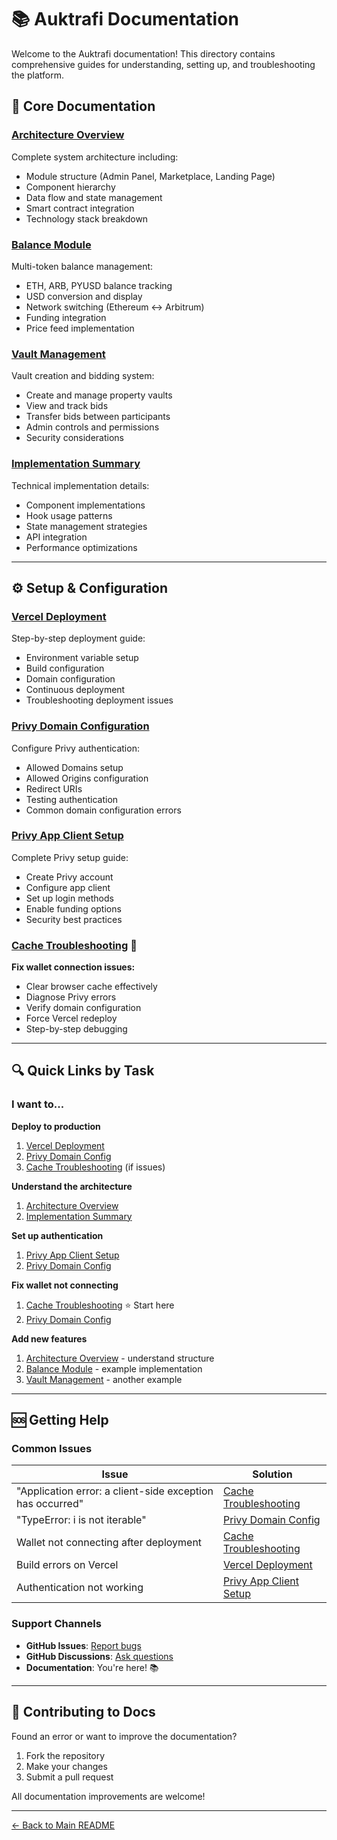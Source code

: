 # 📚 Auktrafi Documentation

Welcome to the Auktrafi documentation! This directory contains comprehensive guides for understanding, setting up, and troubleshooting the platform.

## 📖 Core Documentation

### [Architecture Overview](./ARCHITECTURE.md)
Complete system architecture including:
- Module structure (Admin Panel, Marketplace, Landing Page)
- Component hierarchy
- Data flow and state management
- Smart contract integration
- Technology stack breakdown

### [Balance Module](./BALANCE_MODULE.md)
Multi-token balance management:
- ETH, ARB, PYUSD balance tracking
- USD conversion and display
- Network switching (Ethereum ↔ Arbitrum)
- Funding integration
- Price feed implementation

### [Vault Management](./VAULT_MANAGEMENT.md)
Vault creation and bidding system:
- Create and manage property vaults
- View and track bids
- Transfer bids between participants
- Admin controls and permissions
- Security considerations

### [Implementation Summary](./IMPLEMENTATION_SUMMARY.md)
Technical implementation details:
- Component implementations
- Hook usage patterns
- State management strategies
- API integration
- Performance optimizations

---

## ⚙️ Setup & Configuration

### [Vercel Deployment](./setup/VERCEL_SETUP.md)
Step-by-step deployment guide:
- Environment variable setup
- Build configuration
- Domain configuration
- Continuous deployment
- Troubleshooting deployment issues

### [Privy Domain Configuration](./setup/PRIVY_DOMAIN_CONFIG.md)
Configure Privy authentication:
- Allowed Domains setup
- Allowed Origins configuration
- Redirect URIs
- Testing authentication
- Common domain configuration errors

### [Privy App Client Setup](./setup/PRIVY_APP_CLIENT_SETUP.md)
Complete Privy setup guide:
- Create Privy account
- Configure app client
- Set up login methods
- Enable funding options
- Security best practices

### [Cache Troubleshooting](./setup/CLEAR_CACHE.md) 🚨
**Fix wallet connection issues:**
- Clear browser cache effectively
- Diagnose Privy errors
- Verify domain configuration
- Force Vercel redeploy
- Step-by-step debugging

---

## 🔍 Quick Links by Task

### I want to...

**Deploy to production**
1. [Vercel Deployment](./setup/VERCEL_SETUP.md)
2. [Privy Domain Config](./setup/PRIVY_DOMAIN_CONFIG.md)
3. [Cache Troubleshooting](./setup/CLEAR_CACHE.md) (if issues)

**Understand the architecture**
1. [Architecture Overview](./ARCHITECTURE.md)
2. [Implementation Summary](./IMPLEMENTATION_SUMMARY.md)

**Set up authentication**
1. [Privy App Client Setup](./setup/PRIVY_APP_CLIENT_SETUP.md)
2. [Privy Domain Config](./setup/PRIVY_DOMAIN_CONFIG.md)

**Fix wallet not connecting**
1. [Cache Troubleshooting](./setup/CLEAR_CACHE.md) ⭐ Start here
2. [Privy Domain Config](./setup/PRIVY_DOMAIN_CONFIG.md)

**Add new features**
1. [Architecture Overview](./ARCHITECTURE.md) - understand structure
2. [Balance Module](./BALANCE_MODULE.md) - example implementation
3. [Vault Management](./VAULT_MANAGEMENT.md) - another example

---

## 🆘 Getting Help

### Common Issues

| Issue | Solution |
|-------|----------|
| "Application error: a client-side exception has occurred" | [Cache Troubleshooting](./setup/CLEAR_CACHE.md) |
| "TypeError: i is not iterable" | [Privy Domain Config](./setup/PRIVY_DOMAIN_CONFIG.md) |
| Wallet not connecting after deployment | [Cache Troubleshooting](./setup/CLEAR_CACHE.md) |
| Build errors on Vercel | [Vercel Deployment](./setup/VERCEL_SETUP.md) |
| Authentication not working | [Privy App Client Setup](./setup/PRIVY_APP_CLIENT_SETUP.md) |

### Support Channels

- **GitHub Issues**: [Report bugs](https://github.com/Ekinoxis-evm/auktrafi-frontend/issues)
- **GitHub Discussions**: [Ask questions](https://github.com/Ekinoxis-evm/auktrafi-frontend/discussions)
- **Documentation**: You're here! 📚

---

## 📝 Contributing to Docs

Found an error or want to improve the documentation?

1. Fork the repository
2. Make your changes
3. Submit a pull request

All documentation improvements are welcome!

---

[← Back to Main README](../README.md)

